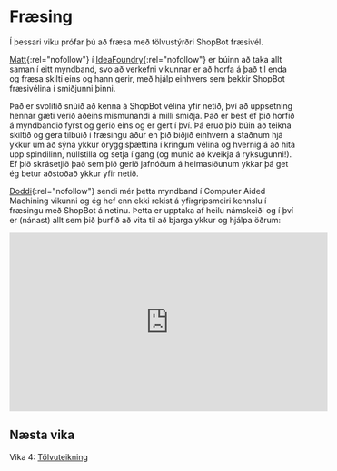 # Fræsing

Í þessari viku prófar þú að fræsa með tölvustýrðri ShopBot fræsivél. 

[Matt](https://www.linkedin.com/in/matthewhatcher4281/){:rel="nofollow"} í [IdeaFoundry](https://www.ideafoundry.com/){:rel="nofollow"} er búinn að taka allt saman í eitt myndband, svo að verkefni vikunnar er að horfa á það til enda og fræsa skilti eins og hann gerir, með hjálp einhvers sem þekkir ShopBot fræsivélina í smiðjunni þinni. 

Það er svolítið snúið að kenna á ShopBot vélina yfir netið, því að uppsetning hennar gæti verið aðeins mismunandi á milli smiðja. Það er best ef þið horfið á myndbandið fyrst og gerið eins og er gert í því. Þá eruð þið búin að teikna skiltið og gera tilbúið í fræsingu áður en þið biðjið einhvern á staðnum hjá ykkur um að sýna ykkur öryggisþættina í kringum vélina og hvernig á að hita upp spindilinn, núllstilla og setja í gang (og munið að kveikja á ryksugunni!). Ef þið skrásetjið það sem þið gerið jafnóðum á heimasíðunum ykkar þá get ég betur aðstoðað ykkur yfir netið.

[Doddi](https://fabacademy.org/archives/2015/eu/students/gunnarsson.thorarinn_b.b/index.html){:rel="nofollow"} sendi mér þetta myndband í Computer Aided Machining vikunni og ég hef enn ekki rekist á yfirgripsmeiri kennslu í fræsingu með ShopBot á netinu. Þetta er upptaka af heilu námskeiði og í því er (nánast) allt sem þið þurfið að vita til að bjarga ykkur og hjálpa öðrum:

<iframe width="560" height="315" src="https://www.youtube.com/embed/pGVNDf1vgSI?si=ySWpHLqb71uaXq46" title="YouTube video player" frameborder="0" allow="accelerometer; autoplay; clipboard-write; encrypted-media; gyroscope; picture-in-picture; web-share" referrerpolicy="strict-origin-when-cross-origin" allowfullscreen></iframe>

## Næsta vika

Vika 4: [Tölvuteikning](4-tolvuteikning.md)